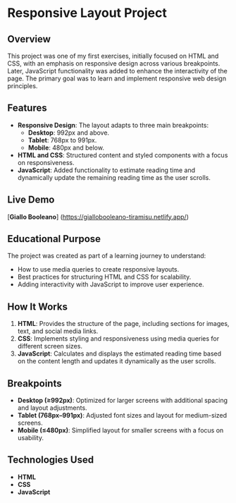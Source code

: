 # Responsive Layout Project

## Overview
This project was one of my first exercises, initially focused on HTML and CSS, with an emphasis on responsive design across various breakpoints. Later, JavaScript functionality was added to enhance the interactivity of the page. The primary goal was to learn and implement responsive web design principles.

## Features
- **Responsive Design**: The layout adapts to three main breakpoints:
  - **Desktop**: 992px and above.
  - **Tablet**: 768px to 991px.
  - **Mobile**: 480px and below.
- **HTML and CSS**: Structured content and styled components with a focus on responsiveness.
- **JavaScript**: Added functionality to estimate reading time and dynamically update the remaining reading time as the user scrolls.

## Live Demo
[**Giallo Booleano**] (https://giallobooleano-tiramisu.netlify.app/)

## Educational Purpose
The project was created as part of a learning journey to understand:
- How to use media queries to create responsive layouts.
- Best practices for structuring HTML and CSS for scalability.
- Adding interactivity with JavaScript to improve user experience.

## How It Works
1. **HTML**: Provides the structure of the page, including sections for images, text, and social media links.
2. **CSS**: Implements styling and responsiveness using media queries for different screen sizes.
3. **JavaScript**: Calculates and displays the estimated reading time based on the content length and updates it dynamically as the user scrolls.

## Breakpoints
- **Desktop (≥992px)**: Optimized for larger screens with additional spacing and layout adjustments.
- **Tablet (768px–991px)**: Adjusted font sizes and layout for medium-sized screens.
- **Mobile (≤480px)**: Simplified layout for smaller screens with a focus on usability.

## Technologies Used
- **HTML**
- **CSS**
- **JavaScript**


